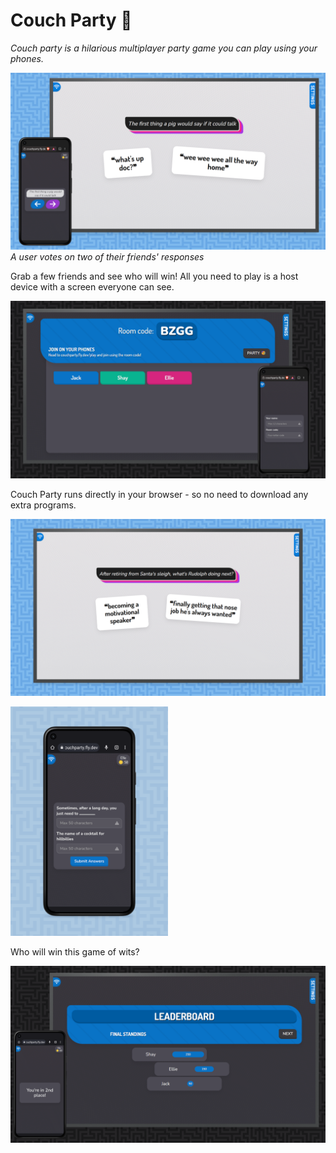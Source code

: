 # Couch Party 🥳
*Couch party is a hilarious multiplayer party game you can play using your phones.*

![](https://github.com/JGreenlee/couchparty/blob/master/images/prompt.png?raw=true)
*A user votes on two of their friends' responses*

Grab a few friends and see who will win! All you need to play is a host device with a screen everyone can see.

![](https://github.com/JGreenlee/couchparty/blob/master/images/lobby.png?raw=true)


Couch Party runs directly in your browser - so no need to download any extra programs.


![](https://github.com/JGreenlee/couchparty/blob/master/images/prompt-rudolph.png?raw=true)

<img src="https://github.com/JGreenlee/couchparty/blob/master/images/prompts-mobile.png?raw=true" width="50%">

Who will win this game of wits?

![](https://github.com/JGreenlee/couchparty/blob/master/images/leaderboard.png?raw=true)